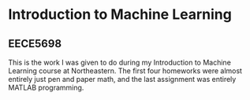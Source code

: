 # Introduction to Machine Learning

## EECE5698

This is the work I was given to do during my Introduction to Machine Learning course at Northeastern.
The first four homeworks were almost entirely just pen and paper math, and the last assignment was entirely MATLAB programming.
